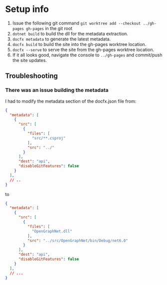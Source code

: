 # Setup info

1. Issue the following git command `git worktree add --checkout ../gh-pages gh-pages` in the git root
1. `dotnet build` to build the dll for the metadata extraction.
1. `docfx metadata` to generate the latest metadata.
1. `docfx build` to build the site into the gh-pages worktree location.
1. `docfx --serve` to serve the site from the gh-pages worktree location.
1. If it all looks good, navigate the console to `../gh-pages` and commit/push the site updates.

## Troubleshooting

### There was an issue building the metadata

I had to modify the metadata section of the docfx.json file from:

```json
{
  "metadata": [
    {
      "src": [
        {
          "files": [
            "src/**.csproj"
          ],
          "src": "../"
        }
      ],
      "dest": "api",
      "disableGitFeatures": false
    }
  ],
  // ..
}
```

to

```json
{
  "metadata": [
    {
      "src": [
        {
          "files": [
            "OpenGraphNet.dll"
          ],
          "src": "../src/OpenGraphNet/bin/Debug/net6.0"
        }
      ],
      "dest": "api",
      "disableGitFeatures": false
    }
  ],
  // ...
}
```
